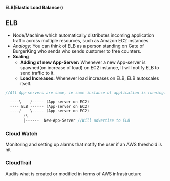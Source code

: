 **ELB(Elastic Load Balancer)**


## ELB
- Node/Machine which automatically distributes incoming application traffic across multiple resources, such as Amazon EC2 instances.
- _Analogy:_ You can think of ELB as a person standing on Gate of BurgerKing who sends who sends customer to free counters.
- **Scaling**
  - **Adding of new App-Server:** Whenever a new App-server is spawned(on increase of load) on EC2 instance, It will notify ELB to send traffic to it.
  - **Load Increases:** Whenever load increases on ELB, ELB autoscales itself.
```c
//All App-servers are same, ie same instance of application is running.

  ----\    /----- (App-server on EC2)
  ---- ELB ------ (App-server on EC2)
  ----/    \----- (App-server on EC2)
        /\
        |------  New-App-Server //Will advertise to ELB
```

### Cloud Watch
Monitoring and setting up alarms that notify the user if an AWS threshold is hit

### CloudTrail
Audits what is created or modified in terms of AWS infrastructure    
